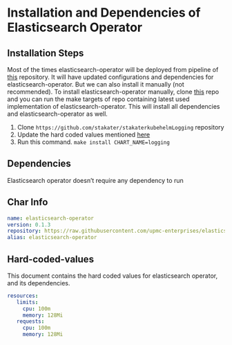 # Installation and Dependencies of Elasticsearch Operator

## Installation Steps

Most of the times elasticsearch-operator will be deployed from pipeline of [this](https://github.com/stakater/stakaterkubehelmLogging) repository. It will have updated configurations and dependencies for elasticsearch-operator. But we can also install it manually (not recommended). To install elasticsearch-operator manually, clone [this](https://github.com/stakater/stakaterkubehelmLogging) repo and you can run the make targets of repo containing latest used implementation of elasticsearch-operator. This will install all dependencies and elasticsearch-operator as well.

1. Clone `https://github.com/stakater/stakaterkubehelmLogging` repository
2. Update the hard coded values mentioned [here](#Hard-coded-values)
3. Run this command. `make install CHART_NAME=logging`

## Dependencies

Elasticsearch operator doesn’t require any dependency to run

## Char Info

```yaml
name: elasticsearch-operator
version: 0.1.3
repository: https://raw.githubusercontent.com/upmc-enterprises/elasticsearch-operator/master/charts
alias: elasticsearch-operator
```

## Hard-coded-values

This document contains the hard coded values for elasticsearch operator, and its dependencies.

```yaml
resources:
   limits:
     cpu: 100m
     memory: 128Mi
   requests:
     cpu: 100m
     memory: 128Mi
```
